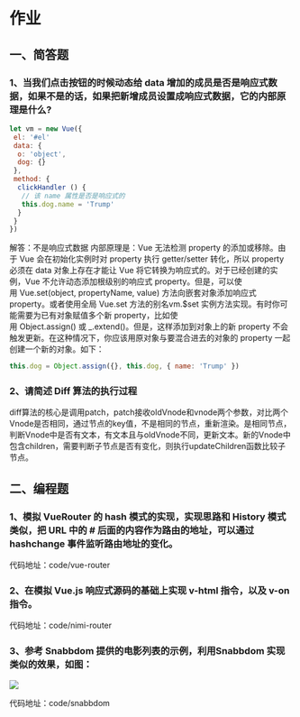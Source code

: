 # 作业

## 一、简答题

### 1、当我们点击按钮的时候动态给 data 增加的成员是否是响应式数据，如果不是的话，如果把新增成员设置成响应式数据，它的内部原理是什么?
```javascript
let vm = new Vue({
 el: '#el'
 data: {
  o: 'object',
  dog: {}
 },
 method: {
  clickHandler () {
   // 该 name 属性是否是响应式的
   this.dog.name = 'Trump'
  }
 }
})
```
解答：不是响应式数据
内部原理是：Vue 无法检测 property 的添加或移除。由于 Vue 会在初始化实例时对 property 执行 getter/setter 转化，所以 property 必须在 data 对象上存在才能让 Vue 将它转换为响应式的。对于已经创建的实例，Vue 不允许动态添加根级别的响应式 property。但是，可以使用 Vue.set(object, propertyName, value) 方法向嵌套对象添加响应式 property。或者使用全局 Vue.set 方法的别名vm.$set 实例方法实现。有时你可能需要为已有对象赋值多个新 property，比如使用 Object.assign() 或 _.extend()。但是，这样添加到对象上的新 property 不会触发更新。在这种情况下，你应该用原对象与要混合进去的对象的 property 一起创建一个新的对象。如下：
```javascript
this.dog = Object.assign({}, this.dog, { name: 'Trump' })
```

### 2、请简述 Diff 算法的执行过程
diff算法的核心是调用patch，patch接收oldVnode和vnode两个参数，对比两个Vnode是否相同，通过节点的key值，不是相同的节点，重新渲染。是相同节点，判断Vnode中是否有文本，有文本且与oldVnode不同，更新文本。新的Vnode中包含children，需要判断子节点是否有变化，则执行updateChildren函数比较子节点。
 
## 二、编程题

### 1、模拟 VueRouter 的 hash 模式的实现，实现思路和 History 模式类似，把 URL 中的 # 后面的内容作为路由的地址，可以通过 hashchange 事件监听路由地址的变化。
代码地址：code/vue-router 

### 2、在模拟 Vue.js 响应式源码的基础上实现 v-html 指令，以及 v-on 指令。
代码地址：code/nimi-router
 
### 3、参考 Snabbdom 提供的电影列表的示例，利用Snabbdom 实现类似的效果，如图：

![](https://s0.lgstatic.com/i/image/M00/26/F2/Ciqc1F7zUZ-AWP5NAAN0Z_t_hDY449.png)

代码地址：code/snabbdom
